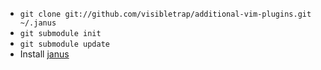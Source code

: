  * `git clone git://github.com/visibletrap/additional-vim-plugins.git ~/.janus`
 * `git submodule init`
 * `git submodule update`
 * Install [janus](https://github.com/carlhuda/janus)
 